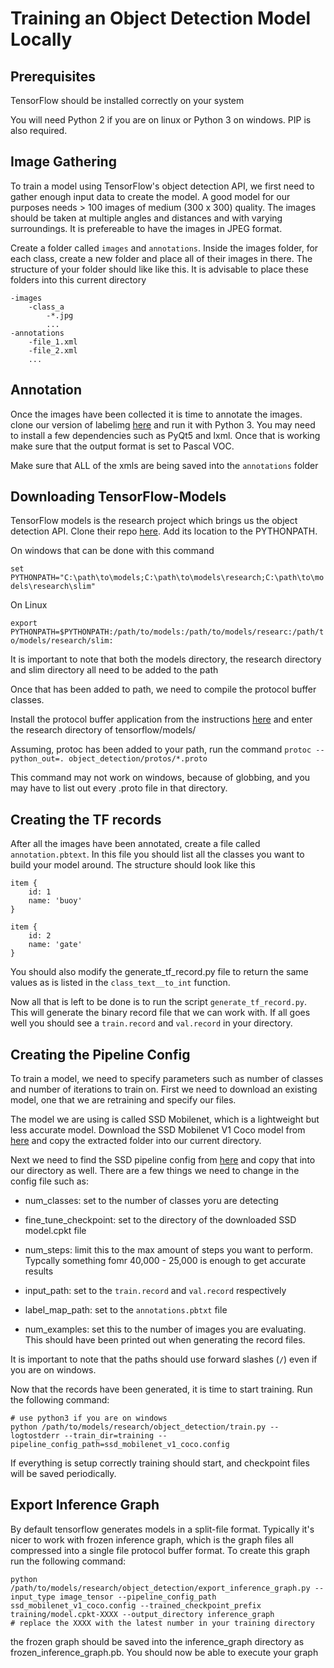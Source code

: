 # Training an Object Detection Model Locally

## Prerequisites

TensorFlow should be installed correctly on your system

You will need Python 2 if you are on linux or Python 3 on windows. PIP is also required.

## Image Gathering

To train a model using TensorFlow's object detection API, we first need to gather enough input data to create the model. 
A good model for our purposes needs > 100 images of medium (300 x 300) quality. The images should be taken at multiple angles and distances and with varying surroundings. It is prefereable to have the images in JPEG format.

Create a folder called `images` and `annotations`. Inside the images folder, for each class, create a new folder and place all of their images in there. The structure of your folder should like like this. It is advisable to place these folders into this current directory

```
-images
    -class_a
        -*.jpg
        ...
-annotations
    -file_1.xml
    -file_2.xml
    ...
```

## Annotation

Once the images have been collected it is time to annotate the images. clone our version of labelimg [here](https://github.com/uvic-auvic/labelimg) and run it with Python 3. You may need to install a few dependencies such as PyQt5 and lxml. Once that is working make sure that the output format is set to Pascal VOC. 

Make sure that ALL of the xmls are being saved into the `annotations` folder

## Downloading TensorFlow-Models

TensorFlow models is the research project which brings us the object detection API. Clone their repo [here](https://github.com/tensorflow/models). Add its location to the PYTHONPATH. 

On windows that can be done with this command

`set PYTHONPATH="C:\path\to\models;C:\path\to\models\research;C:\path\to\models\research\slim"`

On Linux

`export PYTHONPATH=$PYTHONPATH:/path/to/models:/path/to/models/researc:/path/to/models/research/slim:`

It is important to note that both the models directory, the research directory and slim directory all need to be added to the path

Once that has been added to path, we need to compile the protocol buffer classes.

Install the protocol buffer application from the instructions [here](https://github.com/google/protobuf) and enter the research directory of tensorflow/models/

Assuming, protoc has been added to your path, run the command 
`protoc --python_out=. object_detection/protos/*.proto`

This command may not work on windows, because of globbing, and you may have to list out every .proto file in that directory.

## Creating the TF records

After all the images have been annotated, create a file called `annotation.pbtext`. In this file you should list all the classes you want to build your model around. The structure should look like this

```
item {
    id: 1
    name: 'buoy'
}

item {
    id: 2
    name: 'gate'
}
```

You should also modify the generate_tf_record.py file to return the same values as is listed in the `class_text__to_int` function.

Now all that is left to be done is to run the script `generate_tf_record.py`. This will generate the binary record file that we can work with. If all goes well you should see a `train.record` and `val.record` in your directory.

## Creating the Pipeline Config

To train a model, we need to specify parameters such as number of classes and number of iterations to train on. First we need to download an existing model, one that we are retraining and specify our files.

The model we are using is called SSD Mobilenet, which is a lightweight but less accurate model. Download the SSD Mobilenet V1 Coco model from [here](https://github.com/tensorflow/models/blob/master/research/object_detection/g3doc/detection_model_zoo.md) and copy the extracted folder into our current directory.

Next we need to find the SSD pipeline config from [here](https://github.com/tensorflow/models/tree/master/research/object_detection/samples/configs) and copy that into our directory as well. 
There are a few things we need to change in the config file such as: 

- num_classes: set to the number of classes yoru are detecting

- fine_tune_checkpoint: set to the directory of the downloaded SSD model.cpkt file

- num_steps: limit this to the max amount of steps you want to perform. Typcally something fomr 40,000 - 25,000 is enough to get accurate results

- input_path: set to the `train.record` and `val.record` respectively

- label_map_path: set to the `annotations.pbtxt` file

- num_examples: set this to the number of images you are evaluating. This should have been printed out when generating the record files.

It is important to note that the paths should use forward slashes (`/`) even if you are on windows.

Now that the records have been generated, it is time to start training.
Run the following command:

```
# use python3 if you are on windows
python /path/to/models/research/object_detection/train.py --logtostderr --train_dir=training --pipeline_config_path=ssd_mobilenet_v1_coco.config  
```

If everything is setup correctly training should start, and checkpoint files will be saved periodically.

## Export Inference Graph

By default tensorflow generates models in a split-file format. Typically it's nicer to work with frozen inference graph, which is the graph files all compressed into a single file protocol buffer format. To create this graph run the following command:

```
python /path/to/models/research/object_detection/export_inference_graph.py --input_type image_tensor --pipeline_config_path ssd_mobilenet_v1_coco.config --trained_checkpoint_prefix training/model.cpkt-XXXX --output_directory inference_graph
# replace the XXXX with the latest number in your training directory
``` 

the frozen graph should be saved into the inference_graph directory as frozen_inference_graph.pb. You should now be able to execute your graph